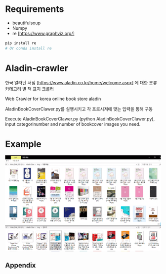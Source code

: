# Requirements

- beautifulsoup
- Numpy
- re [https://www.graphviz.org/]
```python
pip install re
# Or conda install re
```

# Aladin-crawler
한국 알라딘 서점 [https://www.aladin.co.kr/home/welcome.aspx] 에 대한 분류 카테고리 별 책 표지 크롤러

Web Crawler for korea online book store aladin

AladinBookCoverClawer.py를 실행시키고 각 프로시져에 맞는 입력을 통해 구동

Execute AladinBookCoverClawer.py (python AladinBookCoverClawer.py), input categorinumber and number of bookcover images you need.

# Example
<img src="./images/example.png" width="600">

## Appendix
